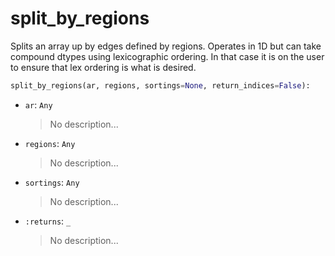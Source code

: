 # <a id="McUtils.Numputils.SetOps.split_by_regions">split_by_regions</a>

Splits an array up by edges defined by regions.
    Operates in 1D but can take compound dtypes using lexicographic
    ordering.
    In that case it is on the user to ensure that lex ordering is what is desired.

```python
split_by_regions(ar, regions, sortings=None, return_indices=False): 
```

- `ar`: `Any`
    >No description...
- `regions`: `Any`
    >No description...
- `sortings`: `Any`
    >No description...
- `:returns`: `_`
    >No description...



